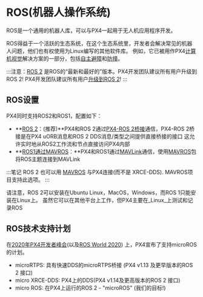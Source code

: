 # ROS(机器人操作系统)

ROS是一个通用的机器人库，可以与PX4一起用于无人机应用程序开发。

ROS得益于一个活跃的生态系统，在这个生态系统里，开发者会解决常见的机器人问题，他们也有权使用为Linux编写的其他软件库。 例如，它已被用作PX4[计算机视觉](../computer_vision/README.md)解决方案的一部分，包括[自主避障](../computer_vision/obstacle_avoidance.md)和[防撞](../computer_vision/collision_prevention.md)。

:::注意：[ROS 2](../ros/ros2.md) 是ROS的“最新和最好的”版本。PX4开发团队建议所有用户升级到ROS 2! PX4开发团队建议所有用户[升级到ROS 2](../ros/ros2.md)!
:::


## ROS设置

PX4同时支持ROS2和ROS1，配置如下：

- **[ROS 2](../ros/ros2.md)：(推荐)**PX4和ROS 2通过[PX4-ROS 2桥接](../ros/ros2_comm.md)通信，PX4-ROS 2桥接是在PX4 uORB消息和ROS 2 DDS消息/类型之间提供直接桥接的接口 这允许实时地从ROS2工作流和节点直接访问PX4内部
- **[ROS1通过MAVROS](../ros/ros1.md)：**PX4和ROS1通过[MAVLink](../middleware/mavlink.md)通信，使用[MAVROS](../ros/mavros_installation.md)包将ROS主题连接到MAVLink

:::笔记 ROS 2 也可以用 [MAVROS](https://github.com/mavlink/mavros/tree/ros2/mavros) 与PX4连接(而不是 XRCE-DDS). MAVROS项目支持此选项。
:::

请注意，ROS 2可以安装在Ubuntu Linux，MacOS，Windows，而ROS 1只能安装在Linux上。 虽然它可以在其他平台上工作，但PX4主要在_Linux_上测试和记录ROS


## ROS技术支持计划

在[2020年PX4开发者峰会](https://www.youtube.com/watch?v=lZ8crGI16qA)(以及[ROS World 2020](https://www.youtube.com/watch?v=8XRkzHqQSf0)) 上，PX4宣布了支持microROS的计划。

* microRTPS: 具有快速DDS的microRTPS桥接 (PX4 v1.13 及更早版本的ROS 2 接口)
* micro XRCE-DDS: PX4上的DDS(PX4 v1.14及更高版本的ROS 2 接口)
* micro ROS: 在PX4上运行的ROS 2 - "microROS" (我们的目标!)
